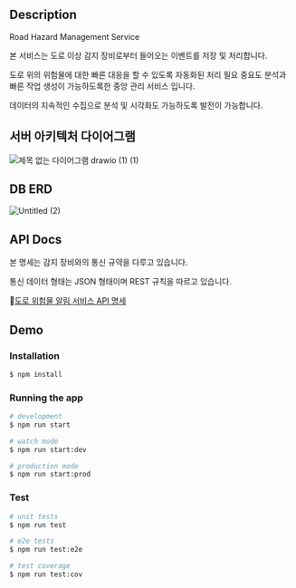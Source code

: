 ## Description

Road Hazard Management Service

본 서비스는 도로 이상 감지 장비로부터 들어오는 이벤트를 저장 및 처리합니다.

도로 위의 위험물에 대한 빠른 대응을 할 수 있도록 자동화된 처리 필요 중요도 분석과 빠른 작업 생성이 가능하도록한 중앙 관리  서비스 입니다.

데이터의 지속적인 수집으로 분석 및 시각화도 가능하도록 발전이 가능합니다.

## 서버 아키텍처 다이어그램
![제목 없는 다이어그램 drawio (1) (1)](https://github.com/maybe-finance/maybe/assets/71453094/dbd511b3-86fd-4246-a05c-f8e94dd6abfe)
## DB ERD
![Untitled (2)](https://github.com/maybe-finance/maybe/assets/71453094/098ade70-f974-4300-8a9f-b345cfa90dea)
## API Docs
본 명세는 감지 장비와의 통신 규약을 다루고 있습니다.

통신 데이터 형태는 JSON 형태이며 REST 규칙을 따르고 있습니다.

🔗[도로 위험물 알림 서비스 API 명세](https://extreme-stocking-5cc.notion.site/WCRC-API-4cc7ccaa912440f69a842d635c867eb2)

## Demo
### Installation

```bash
$ npm install
```

### Running the app

```bash
# development
$ npm run start

# watch mode
$ npm run start:dev

# production mode
$ npm run start:prod
```

### Test

```bash
# unit tests
$ npm run test

# e2e tests
$ npm run test:e2e

# test coverage
$ npm run test:cov
```
